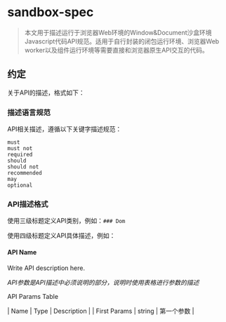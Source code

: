 # sandbox-spec

> 本文用于描述运行于浏览器Web环境的Window&Document沙盒环境Javascript代码API规范。适用于自行封装的闭包运行环境、浏览器Web worker以及组件运行环境等需要直接和浏览器原生API交互的代码。

## 约定

关于API的描述，格式如下：

### 描述语言规范

API相关描述，遵循以下关键字描述规范：

    must
    must not
    required
    should
    should not
    recommended
    may
    optional

### API描述格式

使用三级标题定义API类别，例如：``### Dom``

使用四级标题定义API具体描述，例如：

#### API Name

Write API description here.

*API参数是API描述中必须说明的部分，说明时使用表格进行参数的描述*

API Params Table

| Name | Type | Description |
| First Params | string | 第一个参数 |

